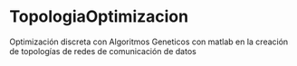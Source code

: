 # TopologiaOptimizacion
Optimización discreta con Algoritmos Geneticos con matlab en la creación de topologías de redes de comunicación de datos
